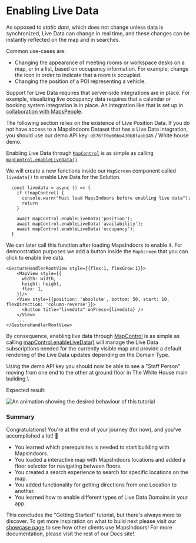 # Enabling Live Data

As opposed to _static data_, which does not change unless data is synchronized, Live Data can change in real time, and these changes can be instantly reflected on the map and in searches.

Common use-cases are:

* Changing the appearance of meeting rooms or workspace desks on a map, or in a list, based on occupancy information. For example, change the icon in order to indicate that a room is occupied.
* Changing the position of a POI representing a vehicle.

Support for Live Data requires that server-side integrations are in place. For example, visualizing live occupancy data requires that a calendar or booking system integration is in place. An integration like that is set up in [collaboration with MapsPeople](https://www.mapspeople.com/mapsindoors-integrations/).

The following section relies on the existence of Live Position Data. If you do not have access to a MapsIndoors Dataset that has a Live Data integration, you should use our demo API key: `d876ff0e60bb430b8fabb145` / White house demo.

Enabling Live Data through [`MapControl`](https://app.mapsindoors.com/mapsindoors/reference/react-native/google-maps/1.0.0/classes/MapControl.html) is as simple as calling [`mapControl.enableLiveData()`](https://app.mapsindoors.com/mapsindoors/reference/react-native/google-maps/1.0.0/classes/MapControl.html#enableLiveData).

We will create a new functions inside our `MapScreen` component called `livedata()` to enable Live Data for the Solution.

```tsx
  const livedata = async () => {
    if (!mapControl) {
      console.warn("Must load MapsIndoors before enabling live data");
      return
    }

    await mapControl.enableLiveData('position');
    await mapControl.enableLiveData('availability');
    await mapControl.enableLiveData('occupancy');
  }
```

We can later call this function after loading MapsIndoors to enable it. For demonstration purposes we add a button inside the `MapScreen` that you can click to enable live data.

```tsx
<GestureHandlerRootView style={{flex:1, flexGrow:1}}>
    <MapView style={{
      width: width,
      height: height,
      flex: 1,
    }}/>
    <View style={{position: 'absolute', bottom: 50, start: 10, flexDirection: 'column-reverse'}}>
      <Button title="livedata" onPress={livedata} />
    </View>
    ...
</GestureHandlerRootView>
```

By consequence, enabling live data through [MapControl](https://app.mapsindoors.com/mapsindoors/reference/react-native/google-maps/1.0.0/classes/MapControl.html) is as simple as calling [mapControl.enableLiveData()](https://app.mapsindoors.com/mapsindoors/reference/react-native/google-maps/1.0.0/classes/MapControl.html) will manage the Live Data subscriptions needed for the currently visible map and provide a default rendering of the Live Data updates depending on the Domain Type.

Using the demo API key you should now be able to see a "Staff Person" moving from one end to the other at ground floor in The White House main building.\


Expected result:

![An animation showing the desired behaviour of this tutorial](https://docs.mapsindoors.com/img/getting-started/react\_native\_live\_data.gif)

### Summary[​](https://docs.mapsindoors.com/getting-started/React%20Native/livedata#summary) <a href="#summary" id="summary"></a>

Congratulations! You're at the end of your journey (for now), and you've accomplished a lot! 🎉

* You learned which prerequisites is needed to start building with MapsIndoors.
* You loaded a interactive map with MapsIndoors locations and added a floor selector for navigating between floors.
* You created a search experience to search for specific locations on the map.
* You added functionality for getting directions from one Location to another.
* You learned how to enable different types of Live Data Domains in your app.

This concludes the "Getting Started" tutorial, but there's always more to discover. To get more inspiration on what to build next please visit our [showcase page](https://www.mapspeople.com/showcases) to see how other clients use MapsIndoors! For more documentation, please visit the rest of our Docs site!.
